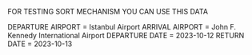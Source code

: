 FOR TESTING SORT MECHANISM YOU CAN USE THIS DATA

DEPARTURE AIRPORT = Istanbul Airport
ARRIVAL AIRPORT = John F. Kennedy International Airport
DEPARTURE DATE = 2023-10-12
RETURN DATE = 2023-10-13
